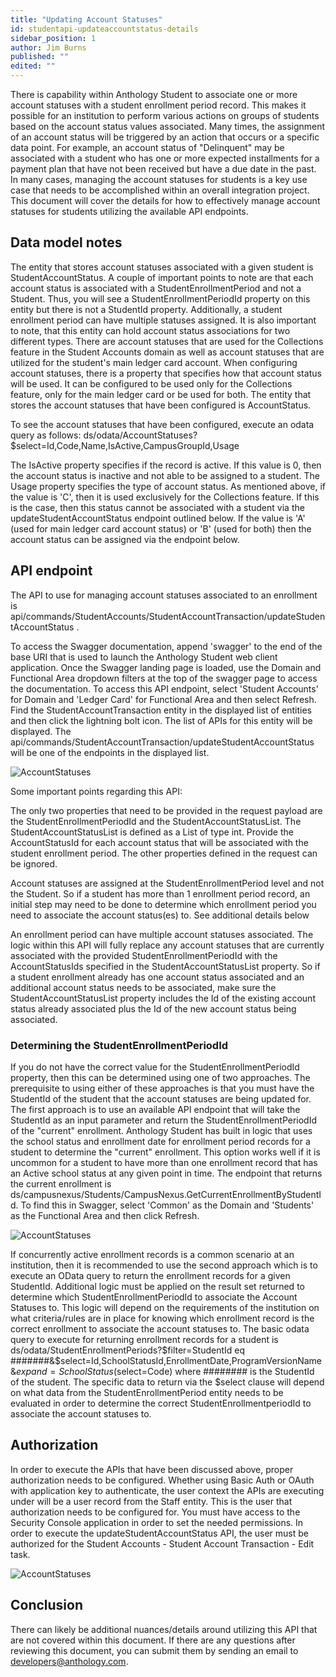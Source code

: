 ```yaml
---
title: "Updating Account Statuses"
id: studentapi-updateaccountstatus-details
sidebar_position: 1
author: Jim Burns
published: ""
edited: ""
---
```


There is capability within Anthology Student to associate one or more account statuses with a student enrollment period record.  This makes it possible for an institution to perform various actions on groups of students based on the account status values associated.  Many times, the assignment of an account status will be triggered by an action that occurs or a specific data point.  For example, an account status of "Delinquent" may be associated with a student who has one or more expected installments for a payment plan that have not been received but have a due date in the past.  In many cases, managing the account statuses for students is a key use case that needs to be accomplished within an overall integration project.  This document will cover the details for how to effectively manage account statuses for students utilizing the available API endpoints.  

## Data model notes

The entity that stores account statuses associated with a given student is StudentAccountStatus. A couple of important points to note are that each account status is associated with a StudentEnrollmentPeriod and not a Student.   Thus, you will see a StudentEnrollmentPeriodId property on this entity but there is not a StudentId property.  Additionally, a student enrollment period can have multiple statuses assigned.  It is also important to note, that this entity can hold account status associations for two different types.   There are account statuses that are used for the Collections feature in the Student Accounts domain as well as account statuses that are utilized for the student's main ledger card account.  When configuring account statuses, there is a property that specifies how that account status will be used.  It can be configured to be used only for the Collections feature, only for the main ledger card or be used for both.  The entity that stores the account statuses that have been configured is AccountStatus.

To see the account statuses that have been configured, execute an odata query as follows:   ds/odata/AccountStatuses?$select=Id,Code,Name,IsActive,CampusGroupId,Usage

The IsActive property specifies if the record is active.  If this value is 0, then the account status is inactive and not able to be assigned to a student.  The Usage property specifies the type of account status.  As mentioned above, if the value is 'C', then it is used exclusively for the Collections feature.  If this is the case, then this status cannot be associated with a student via the updateStudentAccountStatus endpoint outlined below.   If the value is 'A' (used for main ledger card account status) or 'B' (used for both) then the account status can be assigned via the endpoint below.

## API endpoint

The API to use for managing account statuses associated to an enrollment is api/commands/StudentAccounts/StudentAccountTransaction/updateStudentAccountStatus .  

To access the Swagger documentation, append 'swagger' to the end of the base URI that is used to launch the Anthology Student web client application.  Once the Swagger landing page is loaded, use the Domain and Functional Area dropdown filters at the top of the swagger page to access the documentation.  To access this API endpoint, select 'Student Accounts' for Domain and 'Ledger Card' for Functional Area and then select Refresh.  Find the StudentAccountTransaction entity in the displayed list of entities and then click the lightning bolt icon.  The list of APIs for this entity will be displayed.  The api/commands/StudentAccountTransaction/updateStudentAccountStatus will be one of the endpoints in the displayed list.

![AccountStatuses](/assets/img/AccountStatuses1.png) 


Some important points regarding this API:

The only two properties that need to be provided in the request payload are the StudentEnrollmentPeriodId and the StudentAccountStatusList.  The StudentAccountStatusList is defined as a List of type int.  Provide the AccountStatusId for each account status that will be associated with the student enrollment period.  The other properties defined in the request can be ignored.

Account statuses are assigned at the StudentEnrollmentPeriod level and not the Student. So if a student has more than 1 enrollment period record, an initial step may need to be done to determine which enrollment period you need to associate the account status(es) to. See additional details below

An enrollment period can have multiple account statuses associated.  The logic within this API will fully replace any account statuses that are currently associated with the provided StudentEnrollmentPeriodId with the AccountStatusIds specified in the StudentAccountStatusList property. So if a student enrollment already has one account status associated and an additional account status needs to be associated, make sure the StudentAccountStatusList property includes the Id of the existing account status already associated plus the Id of the new account status being associated.

### Determining the StudentEnrollmentPeriodId

If you do not have the correct value for the StudentEnrollmentPeriodId property, then this can be determined using one of two approaches.  The prerequisite to using either of these approaches is that you must have the StudentId of the student that the account statuses are being updated for.  The first approach is to use an available API endpoint that will take the StudentId as an input parameter and return the StudentEnrollmentPeriodId of the "current" enrollment.  Anthology Student has built in logic that uses the school status and enrollment date for enrollment period records for a student to determine the "current" enrollment.  This option works well if it is uncommon for a student to have more than one enrollment record that has an Active school status at any given point in time.  The endpoint that returns the current enrollment is ds/campusnexus/Students/CampusNexus.GetCurrentEnrollmentByStudentId. To find this in Swagger, select 'Common' as the Domain and 'Students' as the Functional Area and then click Refresh.

![AccountStatuses](/assets/img/AccountStatuses2.png) 

If concurrently active enrollment records is a common scenario at an institution, then it is recommended to use the second approach which is to execute an OData query to return the enrollment records for a given StudentId.  Additional logic must be applied on the result set returned to determine which StudentEnrollmentPeriodId to associate the Account Statuses to.   This logic will depend on the requirements of the institution on what criteria/rules are in place for knowing which enrollment record is the correct enrollment to associate the account statuses to.  The basic odata query to execute for returning enrollment records for a student is ds/odata/StudentEnrollmentPeriods?$filter=StudentId eq #######&$select=Id,SchoolStatusId,EnrollmentDate,ProgramVersionName&$expand=SchoolStatus($select=Code)  where ######## is the StudentId of the student.  The specific data to return via the $select clause will depend on what data from the StudentEnrollmentPeriod entity needs to be evaluated in order to determine the correct StudentEnrollmentperiodId to associate the account statuses to.

## Authorization

In order to execute the APIs that have been discussed above, proper authorization needs to be configured. Whether using Basic Auth or OAuth with application key to authenticate, the user context the APIs are executing under will be a user record from the Staff entity. This is the user that authorization needs to be configured for. You must have access to the Security Console application in order to set the needed permissions. In order to execute the updateStudentAccountStatus API, the user must be authorized for the Student Accounts - Student Account Transaction - Edit task.

![AccountStatuses](/assets/img/AccountStatuses3.png) 

## Conclusion

There can likely be additional nuances/details around utilizing this API that are not covered within this document. If there are any questions after reviewing this document, you can submit them by sending an email to developers@anthology.com.
